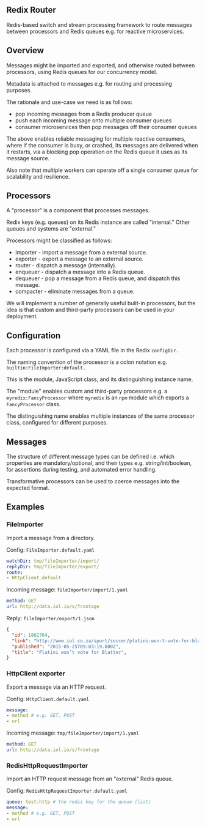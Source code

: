 
## Redix Router

Redis-based switch and stream processing framework to route messages between processors and Redis queues e.g. for reactive microservices.


## Overview

Messages might be imported and exported, and otherwise routed between processors, using Redis queues for our concurrency model.

Metadata is attached to messages e.g. for routing and processing purposes.

The rationale and use-case we need is as follows:
- pop incoming messages from a Redis producer queue
- push each incoming message onto multiple consumer queues
- consumer microservices then pop messages off their consumer queues

The above enables reliable messaging for multiple reactive consumers, where if the consumer is busy, or crashed, its messages are delivered when it restarts, via a blocking pop operation on the Redis queue it uses as its message source.

Also note that multiple workers can operate off a single consumer queue for scalability and resilience.


## Processors

A "processor" is a component that processes messages.

Redix keys (e.g. queues) on its Redis instance are called "internal." Other queues and systems are "external."

Processors might be classified as follows:
- importer - import a message from a external source.
- exporter - export a message to an external source.
- router - dispatch a message (internally).
- enqueuer - dispatch a message into a Redis queue.
- dequeuer - pop a message from a Redis queue, and dispatch this message.
- compacter - eliminate messages from a queue.

We will implement a number of generally useful built-in processors, but the idea is that custom and third-party processors can be used in your deployment.

## Configuration

Each processor is configured via a YAML file in the Redix `configDir.`

The naming convention of the processor is a colon notation e.g. `builtin:FileImporter:default.`

This is the module, JavaScript class, and its distinguishing instance name.

The "module" enables custom and third-party processors e.g. a `myredix:FancyProcessor` where `myredix` is an `npm` module which exports a `FancyProcessor` class.

The distinguishing name enables multiple instances of the same processor class, configured for different purposes.

## Messages

The structure of different message types can be defined i.e. which properties are mandatory/optional, and their types e.g. string/int/boolean, for assertions during testing, and automated error handling.

Transformative processors can be used to coerce messages into the expected format.


## Examples

### FileImporter

Import a message from a directory.

Config: `FileImporter.default.yaml`
```yaml
watchDir: tmp/fileImporter/import/
replyDir: tmp/fileImporter/export/
route:
- HttpClient.default
```

Incoming message: `fileImporter/import/1.yaml`
```yaml
method: GET
url: http://data.iol.io/s/frontage
```

Reply: `fileImporter/export/1.json`
```json
{
  "id": 1862764,
  "link": "http://www.iol.co.za/sport/soccer/platini-won-t-vote-for-blatter",
  "published": "2015-05-25T09:03:19.000Z",
  "title": "Platini won’t vote for Blatter",
}
```

### HttpClient exporter

Export a message via an HTTP request.

Config: `HttpClient.default.yaml`
```yaml
message:
- method # e.g. GET, POST
- url
```

Incoming message: `tmp/fileImporter/import/1.yaml`
```yaml
method: GET
url: http://data.iol.io/s/frontage
```

### RedisHttpRequestImporter

Import an HTTP request message from an "external" Redis queue.

Config: `RedisHttpRequestImporter.default.yaml`
```yaml
queue: test:http # the redis key for the queue (list)
message:
- method # e.g. GET, POST
- url
```
